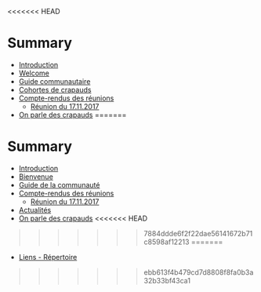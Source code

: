 <<<<<<< HEAD
# Summary

* [Introduction](README.md)
* [Welcome](welcome.md)
* [Guide communautaire](guide-communaute.md)
* [Cohortes de crapauds](crapauds-cohortes.md)
* [Compte-rendus des réunions](compte-rendus-des-reunions.md)
	* [Réunion du 17.11.2017](cr_reunions/20171117reunion.md)
* [On parle des crapauds](crapauds-dehors.md)
=======
# Summary

* [Introduction](README.md)
* [Bienvenue](bienvenue.md)
* [Guide de la communauté](guide-communaute.md)
* [Compte-rendus des réunions](compte-rendus-des-reunions.md)
  * [Réunion du 17.11.2017](cr_reunions/20171117reunion.md)
* [Actualités](actualite.md)
* [On parle des crapauds](crapauds-dehors.md)
<<<<<<< HEAD
>>>>>>> 7884ddde6f2f22dae56141672b71c8598af12213
=======
* [Liens - Répertoire](liens-repertoire.md)

>>>>>>> ebb613f4b479cd7d8808f8fa0b3a32b33bf43ca1
